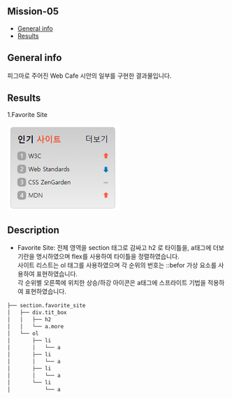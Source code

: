 ## Mission-05

- [General info](#general-info)
- [Results](#results)

## General info

피그마로 주어진 Web Cafe 시안의 일부를 구현한 결과물입니다.

## Results

1.Favorite Site

![Validation](./sprite_result.png)

## Description

- Favorite Site:
  전체 영역을 section 태그로 감싸고 h2 로 타이틀을, a태그에 더보기란을 명시하였으며 flex를 사용하여 타이틀을 정렬하였습니다.\
  사이트 리스트는 ol 태그를 사용하였으며 각 순위의 번호는 ::befor 가상 요소를 사용하여 표현하였습니다.\
  각 순위별 오른쪽에 위치한 상승/하강 아이콘은 a태그에 스프라이트 기법을 적용하여 표현하였습니다.

```
├── section.favorite_site
│   ├── div.tit_box
│   │   ├── h2
│   │   └── a.more
│   └── ol
│       ├── li
│       │   └── a
│       ├── li
│       │   └── a
│       ├── li
│       │   └── a
│       └── li
│           └── a
```
